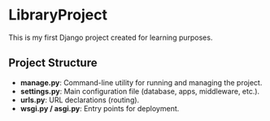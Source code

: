 # LibraryProject

This is my first Django project created for learning purposes.

## Project Structure
- **manage.py**: Command-line utility for running and managing the project.
- **settings.py**: Main configuration file (database, apps, middleware, etc.).
- **urls.py**: URL declarations (routing).
- **wsgi.py / asgi.py**: Entry points for deployment.
